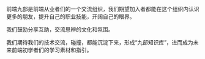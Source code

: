 
前端九部是前端从业者们的一个交流组织，我们期望加入者都能在这个组织内认识更多的朋友，提升自己的职业技能，开阔自己的眼界。


我们鼓励分享互助，交流思辨的文化和氛围。


我们期待我们的技术交流，碰撞，都能沉淀下来，形成“九部知识库”，进而成为未来前端初学者们的学习素材和指引。
